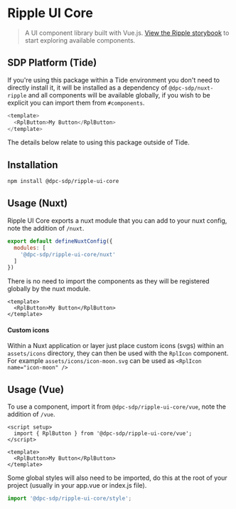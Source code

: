 # Ripple UI Core 

> A UI component library built with Vue.js. [View the Ripple storybook](https://www.ripple.sdp.vic.gov.au/storybook) to start exploring available components.

## SDP Platform (Tide)

If you're using this package within a Tide environment you don't need to directly install it, it will be installed as a dependency of `@dpc-sdp/nuxt-ripple` and all components will be available globally, if you wish to be explicit you can import them from `#components`.

```js
<template>
  <RplButton>My Button</RplButton>
</template>
```

The details below relate to using this package outside of Tide.

## Installation

```bash
npm install @dpc-sdp/ripple-ui-core
```

## Usage (Nuxt)

Ripple UI Core exports a nuxt module that you can add to your nuxt config, note the addition of `/nuxt`.

```js
export default defineNuxtConfig({
  modules: [
    '@dpc-sdp/ripple-ui-core/nuxt'
  ]
})
```

There is no need to import the components as they will be registered globally by the nuxt module.

```vue
<template>
  <RplButton>My Button</RplButton>
</template>
```

#### Custom icons

Within a Nuxt application or layer just place custom icons (svgs) within an `assets/icons` directory, they can then be used with the `RplIcon` component. For example `assets/icons/icon-moon.svg` can be used as `<RplIcon name="icon-moon" />`

## Usage (Vue)

To use a component, import it from `@dpc-sdp/ripple-ui-core/vue`, note the addition of `/vue`.

```vue
<script setup>
  import { RplButton } from '@dpc-sdp/ripple-ui-core/vue';
</script>

<template>
  <RplButton>My Button</RplButton>
</template>
```

Some global styles will also need to be imported, do this at the root of your project (usually in your app.vue or index.js file).

```js
import '@dpc-sdp/ripple-ui-core/style';
```

